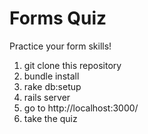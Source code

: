 # Forms Quiz

Practice your form skills!

1. git clone this repository
2. bundle install
3. rake db:setup
4. rails server
5. go to http://localhost:3000/
6. take the quiz